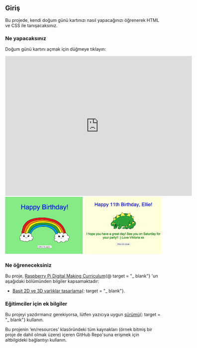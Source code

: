 ## Giriş

Bu projede, kendi doğum günü kartınızı nasıl yapacağınızı öğrenerek HTML ve CSS ile tanışacaksınız.

### Ne yapacaksınız

Doğum günü kartını açmak için düğmeye tıklayın:

<div class="trinket">
  <iframe src="https://trinket.io/embed/html/c3d52cf65c?outputOnly=true&start=result" width="600" height="450" frameborder="0" marginwidth="0" marginheight="0" allowfullscreen>
  </iframe>
  <img src="images/birthday-final.png">
</div>

### Ne öğreneceksiniz

Bu proje, [Raspberry Pi Digital Making Curriculum](http://rpf.io/curriculum){@ target = "_ blank"} 'un aşağıdaki bölümünden bilgiler kapsamaktadır:

+ [Basit 2D ve 3D varlıklar tasarlama](https://www.raspberrypi.org/curriculum/design/creator){: target = "_ blank"}.

### Eğitimciler için ek bilgiler

Bu projeyi yazdırmanız gerekiyorsa, lütfen yazıcıya uygun [sürümü](https://projects.raspberrypi.org/en/projects/happy-birthday/print){: target = "_ blank"} kullanın.

Bu projenin ‘en/resources’ klasöründeki tüm kaynakları (örnek bitmiş bir proje de dahil olmak üzere) içeren GitHub Repo'suna erişmek için altbilgideki bağlantıyı kullanın.